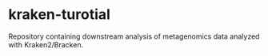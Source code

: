 # kraken-turotial
Repository containing downstream analysis of metagenomics data analyzed with Kraken2/Bracken.
